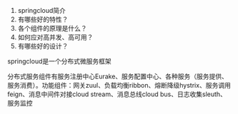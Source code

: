 1. springcloud简介
2. 有哪些好的特性？
3. 各个组件的原理是什么？
4. 如何应对高并发、高可用？
5. 有哪些好的设计？



springcloud是一个分布式微服务框架

分布式服务组件有服务注册中心Eurake、服务配置中心、各种服务（服务提供、服务消费）。功能组件：网关zuul、负载均衡ribbon、熔断降级hystrix、服务调用feign、消息中间件对接cloud stream、消息总线cloud bus、日志收集sleuth、服务监控



